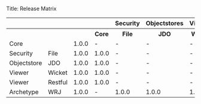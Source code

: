 Title: Release Matrix

<table>
<tr>
    <th>&nbsp;</th>
    <th>&nbsp;</th>
    <th>&nbsp;</th>
    <th>&nbsp;</th>
    <th span="1">Security</th>
    <th span="1">Objectstores</th>
    <th span="2">Viewers</th>
</tr>
<tr>
    <th>&nbsp;</th>
    <th>&nbsp;</th>
    <th>&nbsp;</th>
    <th>Core</th>
    <th>File</th>
    <th>JDO</th>
    <th>Wicket</th>
    <th>Restful</th>
</tr>
<tr>
    <td>Core</td>
    <td>&nbsp;</td>
    <td>1.0.0</td>
    <td>-</td>
    <td>-</td>
    <td>-</td>
    <td>-</td>
    <td>-</td>
</tr>
<tr>
    <td>Security</td>
    <td>File</td>
    <td>1.0.0</td>
    <td>1.0.0</td>
    <td>-</td>
    <td>-</td>
    <td>-</td>
    <td>-</td>
</tr>
<tr>
    <td>Objectstore</td>
    <td>JDO</td>
    <td>1.0.0</td>
    <td>1.0.0</td>
    <td>-</td>
    <td>-</td>
    <td>-</td>
    <td>-</td>
</tr>
<tr>
    <td>Viewer</td>
    <td>Wicket</td>
    <td>1.0.0</td>
    <td>1.0.0</td>
    <td>-</td>
    <td>-</td>
    <td>-</td>
    <td>-</td>
</tr>
<tr>
    <td>Viewer</td>
    <td>Restful</td>
    <td>1.0.0</td>
    <td>1.0.0</td>
    <td>-</td>
    <td>-</td>
    <td>-</td>
    <td>-</td>
</tr>
<tr>
    <td>Archetype</td>
    <td>WRJ</td>
    <td>1.0.0</td>
    <td>-</td>
    <td>1.0.0</td>
    <td>1.0.0</td>
    <td>1.0.0</td>
    <td>1.0.0</td>
</tr>
</table>

